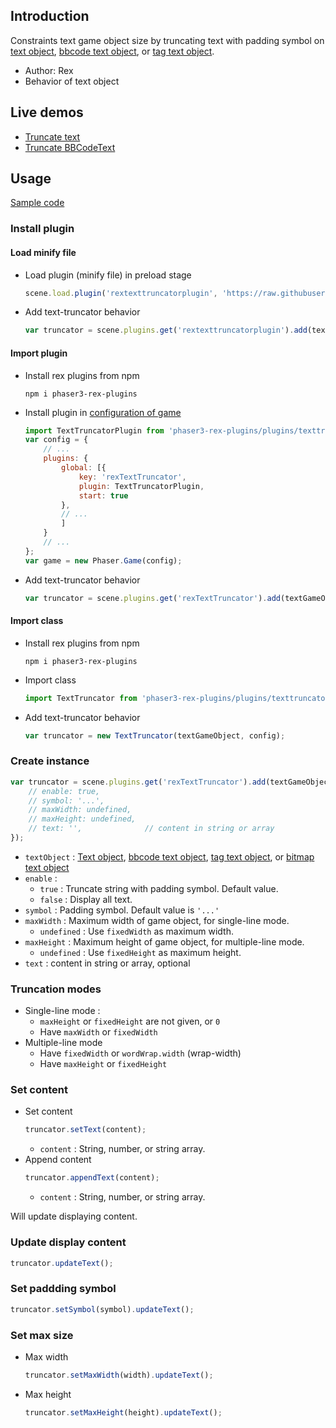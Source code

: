## Introduction

Constraints text game object size by truncating text with padding symbol on [text object](text.md), [bbcode text object](bbcodetext.md), or [tag text object](tagtext.md).

- Author: Rex
- Behavior of text object

## Live demos

- [Truncate text](https://codepen.io/rexrainbow/pen/bGPMjKx)
- [Truncate BBCodeText](https://codepen.io/rexrainbow/pen/eYwrjKO)

## Usage

[Sample code](https://github.com/rexrainbow/phaser3-rex-notes/tree/master/examples/texttruncator)

### Install plugin

#### Load minify file

- Load plugin (minify file) in preload stage
    ```javascript
    scene.load.plugin('rextexttruncatorplugin', 'https://raw.githubusercontent.com/rexrainbow/phaser3-rex-notes/master/dist/rextexttruncatorplugin.min.js', true);
    ```
- Add text-truncator behavior
    ```javascript
    var truncator = scene.plugins.get('rextexttruncatorplugin').add(textGameObject, config);
    ```

#### Import plugin

- Install rex plugins from npm
    ```
    npm i phaser3-rex-plugins
    ```
- Install plugin in [configuration of game](game.md#configuration)
    ```javascript
    import TextTruncatorPlugin from 'phaser3-rex-plugins/plugins/texttruncator-plugin.js';
    var config = {
        // ...
        plugins: {
            global: [{
                key: 'rexTextTruncator',
                plugin: TextTruncatorPlugin,
                start: true
            },
            // ...
            ]
        }
        // ...
    };
    var game = new Phaser.Game(config);
    ```
- Add text-truncator behavior
    ```javascript
    var truncator = scene.plugins.get('rexTextTruncator').add(textGameObject, config);
    ```

#### Import class

- Install rex plugins from npm
    ```
    npm i phaser3-rex-plugins
    ```
- Import class
    ```javascript
    import TextTruncator from 'phaser3-rex-plugins/plugins/texttruncator.js';
    ```
- Add text-truncator behavior
    ```javascript
    var truncator = new TextTruncator(textGameObject, config);
    ```

### Create instance

```javascript
var truncator = scene.plugins.get('rexTextTruncator').add(textGameObject, {
    // enable: true,
    // symbol: '...',
    // maxWidth: undefined,
    // maxHeight: undefined,
    // text: '',              // content in string or array
});
```

- `textObject` : [Text object](text.md), [bbcode text object](bbcodetext.md), [tag text object](tagtext.md), or [bitmap text object](bitmaptext.md)
- `enable` :
    - `true` : Truncate string with padding symbol. Default value.
    - `false` : Display all text.
- `symbol` : Padding symbol. Default value is `'...'`
- `maxWidth` : Maximum width of game object, for single-line mode.
    - `undefined` : Use `fixedWidth` as maximum width.
- `maxHeight` : Maximum height of game object, for multiple-line mode.
    - `undefined` : Use `fixedHeight` as maximum height.
- `text` : content in string or array, optional

### Truncation modes

- Single-line mode :
    - `maxHeight` or `fixedHeight` are not given, or `0`
    - Have `maxWidth` or `fixedWidth`
- Multiple-line mode
    - Have `fixedWidth` or `wordWrap.width` (wrap-width)
    - Have `maxHeight` or `fixedHeight`

### Set content

- Set content
    ```javascript
    truncator.setText(content);
    ```
    - `content` : String, number, or string array.
- Append content
    ```javascript
    truncator.appendText(content);
    ```
    - `content` : String, number, or string array.

Will update displaying content.

### Update display content

```javascript
truncator.updateText();
```

### Set paddding symbol

```javascript
truncator.setSymbol(symbol).updateText();
```

### Set max size

- Max width
    ```javascript
    truncator.setMaxWidth(width).updateText();
    ```
- Max height
    ```javascript
    truncator.setMaxHeight(height).updateText();
    ```
